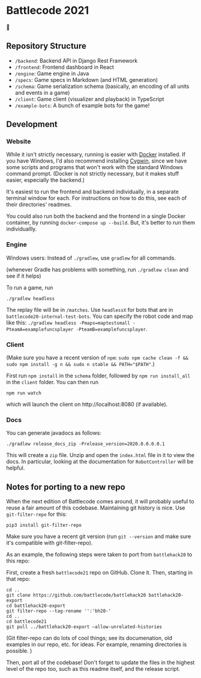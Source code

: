 # Battlecode 2021

🚩

## Repository Structure

- `/backend`: Backend API in Django Rest Framework
- `/frontend`: Frontend dashboard in React
- `/engine`: Game engine in Java
- `/specs`: Game specs in Markdown (and HTML generation)
- `/schema`: Game serialization schema (basically, an encoding of all units and events in a game)
- `/client`: Game client (visualizer and playback) in TypeScript
- `/example-bots`: A bunch of example bots for the game!

## Development

### Website

While it isn't strictly necessary, running is easier with [Docker](https://docs.docker.com/get-docker/) installed. If you have Windows, I'd also recommend installing [Cygwin](https://www.cygwin.com/), since we have some scripts and programs that won't work with the standard Windows command prompt. (Docker is not strictly necessary, but it makes stuff easier, especially the backend.)

It's easiest to run the frontend and backend individually, in a separate terminal window for each. For instructions on how to do this, see each of their directories' readmes.

You could also run both the backend and the frontend in a single Docker container, by running `docker-compose up --build`. But, it's better to run them individuallly.

### Engine

Windows users: Instead of `./gradlew`, use `gradlew` for all commands.

(whenever Gradle has problems with something, run `./gradlew clean` and see if it helps)

To run a game, run

```
./gradlew headless
```

The replay file will be in `/matches`. Use `headlessX` for bots that are in `battlecode20-internal-test-bots`. You can specify the robot code and map like this: `./gradlew headless -Pmaps=maptestsmall -PteamA=examplefuncsplayer -PteamB=examplefuncsplayer`.

### Client

(Make sure you have a recent version of `npm`: `sudo npm cache clean -f && sudo npm install -g n && sudo n stable && PATH="$PATH"`.)

First run `npm install` in the `schema` folder, followed by `npm run install_all` in the `client` folder. You can then run

```
npm run watch
```

which will launch the client on http://localhost:8080 (if available).

### Docs

You can generate javadocs as follows:

```
./gradlew release_docs_zip -Prelease_version=2020.0.0.0.0.1
```

This will create a `zip` file. Unzip and open the `index.html` file in it to view the docs. In particular, looking at the documentation for `RobotController` will be helpful.

## Notes for porting to a new repo

When the next edition of Battlecode comes around, it will probably useful to reuse a fair amount of this codebase. Maintaining git history is nice. Use `git-filter-repo` for this:

```
pip3 install git-filter-repo
```

Make sure you have a recent git version (run `git --version` and make sure it's compatible with git-filter-repo).

As an example, the following steps were taken to port from `battlehack20` to this repo:

First, create a fresh `battlecode21` repo on GitHub. Clone it. Then, starting in that repo:

```
cd ..
git clone https://github.com/battlecode/battlehack20 battlehack20-export
cd battlehack20-export
git filter-repo --tag-rename '':'bh20-'
cd ..
cd battlecode21
git pull ../battlehack20-export —allow-unrelated-histories
```

(Git filter-repo can do lots of cool things; see its documenation, old examples in our repo, etc. for ideas. For example, renaming directories is possible. )

Then, port all of the codebase! Don't forget to update the files in the highest level of the repo too, such as this readme itself, and the release script.
